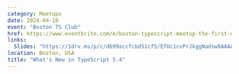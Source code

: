 ```yaml
---
category: Meetups
date: 2024-04-18
event: "Boston TS Club"
href: https://www.eventbrite.com/e/boston-typescript-meetup-the-first-one-ever-tickets-858516595247
links:
  Slides: "https://1drv.ms/p/c/d699accfcbd51cf5/EfUc1cvPrJkggNadsw8AAAABF7EL0IhTnbNca5RIab61qQ"
location: Boston, USA
title: "What's New in TypeScript 5.4"
---
```

